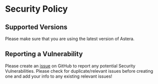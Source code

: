 # Security Policy

## Supported Versions

Please make sure that you are using the latest version of Astera.

## Reporting a Vulnerability

Please create an [issue](https://github.com/tek256/astera/issues) on GitHub to report any potential Security Vulnerabilities. Please check for duplicate/relevant issues before creating one and add your info to any existing relevant issues! 
